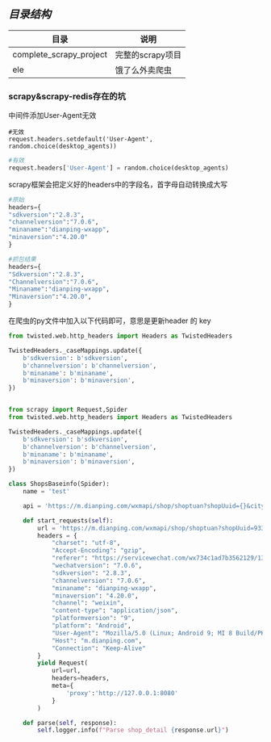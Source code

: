 ***目录结构***
--

|目录                      |说明                                          |
|-------------------------|----------------------------------------------|
|complete_scrapy_project  |完整的scrapy项目                               |　
|ele                      |饿了么外卖爬虫                                  |　


### scrapy&scrapy-redis存在的坑

中间件添加User-Agent无效
```
#无效
request.headers.setdefault('User-Agent', random.choice(desktop_agents))
```
```python
#有效
request.headers['User-Agent'] = random.choice(desktop_agents)
```



scrapy框架会把定义好的headers中的字段名，首字母自动转换成大写
```python
#原始
headers={
"sdkversion":"2.8.3",
"channelversion":"7.0.6",
"minaname":"dianping-wxapp",
"minaversion":"4.20.0"
}
```

```python
#抓包结果
headers={
"Sdkversion":"2.8.3",
"Channelversion":"7.0.6",
"Minaname":"dianping-wxapp",
"Minaversion":"4.20.0",
}
```

在爬虫的py文件中加入以下代码即可，意思是更新header 的 key
```python
from twisted.web.http_headers import Headers as TwistedHeaders

TwistedHeaders._caseMappings.update({
    b'sdkversion': b'sdkversion',
    b'channelversion': b'channelversion',
    b'minaname': b'minaname',
    b'minaversion': b'minaversion',
})
```
```python

from scrapy import Request,Spider
from twisted.web.http_headers import Headers as TwistedHeaders

TwistedHeaders._caseMappings.update({
    b'sdkversion': b'sdkversion',
    b'channelversion': b'channelversion',
    b'minaname': b'minaname',
    b'minaversion': b'minaversion',
})

class ShopsBaseinfo(Spider):
    name = 'test'

    api = 'https://m.dianping.com/wxmapi/shop/shoptuan?shopUuid={}&cityId={}'

    def start_requests(self):
        url = 'https://m.dianping.com/wxmapi/shop/shoptuan?shopUuid=93361578&cityId=1'
        headers = {
            "charset": "utf-8",
            "Accept-Encoding": "gzip",
            "referer": "https://servicewechat.com/wx734c1ad7b3562129/138/page-frame.html",
            "wechatversion": "7.0.6",
            "sdkversion": "2.8.3",
            "channelversion": "7.0.6",
            "minaname": "dianping-wxapp",
            "minaversion": "4.20.0",
            "channel": "weixin",
            "content-type": "application/json",
            "platformversion": "9",
            "platform": "Android",
            "User-Agent": "Mozilla/5.0 (Linux; Android 9; MI 8 Build/PKQ1.180729.001; wv) AppleWebKit/537.36 (KHTML, like Gecko) Version/4.0 Chrome/76.0.3809.132 Mobile Safari/537.36 MicroMessenger/7.0.6.1500(0x2700063D) Process/appbrand0 NetType/WIFI Language/zh_CN",
            "Host": "m.dianping.com",
            "Connection": "Keep-Alive"
        }
        yield Request(
            url=url,
            headers=headers,
            meta={
                'proxy':'http://127.0.0.1:8080'
            }
        )

    def parse(self, response):
        self.logger.info(f"Parse shop_detail {response.url}")



```

